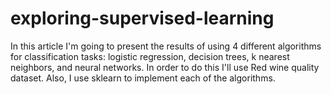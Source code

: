 # exploring-supervised-learning
In this article I'm going to present the results of using 4 different algorithms for classification tasks: logistic regression, decision trees, k nearest neighbors, and neural networks. In order to do this I'll use Red wine quality dataset. Also, I use sklearn to implement each of the algorithms.
